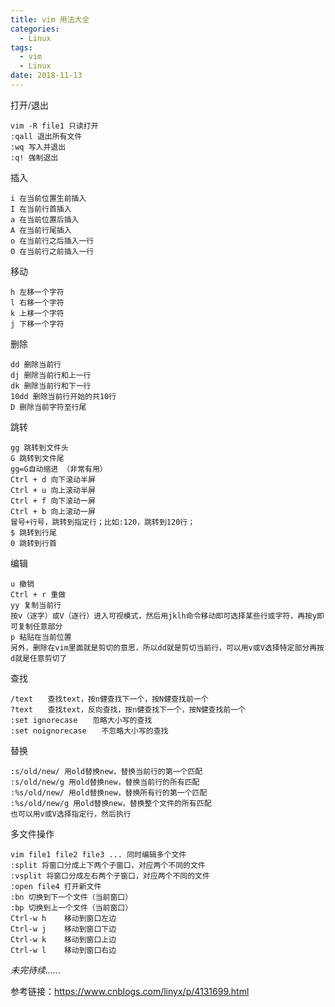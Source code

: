 ```yaml
---
title: vim 用法大全
categories: 
  - Linux
tags:
  - vim
  - Linux
date: 2018-11-13
---
```


打开/退出

```
vim -R file1 只读打开
:qall 退出所有文件
:wq 写入并退出
:q! 强制退出
```

插入

```
i 在当前位置生前插入
I 在当前行首插入
a 在当前位置后插入
A 在当前行尾插入
o 在当前行之后插入一行
O 在当前行之前插入一行
```

移动

```
h 左移一个字符
l 右移一个字符
k 上移一个字符
j 下移一个字符
```
删除

```
dd 删除当前行
dj 删除当前行和上一行
dk 删除当前行和下一行
10dd 删除当前行开始的共10行
D 删除当前字符至行尾
```

跳转

```
gg 跳转到文件头
G 跳转到文件尾
gg=G自动缩进 （非常有用）
Ctrl + d 向下滚动半屏
Ctrl + u 向上滚动半屏
Ctrl + f 向下滚动一屏
Ctrl + b 向上滚动一屏
冒号+行号，跳转到指定行；比如:120，跳转到120行；
$ 跳转到行尾
0 跳转到行首
```

编辑

```
u 撤销
Ctrl + r 重做
yy 复制当前行
按v（逐字）或V（逐行）进入可视模式，然后用jklh命令移动即可选择某些行或字符，再按y即可复制任意部分
p 粘贴在当前位置
另外，删除在vim里面就是剪切的意思，所以dd就是剪切当前行，可以用v或V选择特定部分再按d就是任意剪切了
```

查找

```
/text　　查找text，按n健查找下一个，按N健查找前一个
?text　　查找text，反向查找，按n健查找下一个，按N健查找前一个
:set ignorecase　　忽略大小写的查找
:set noignorecase　　不忽略大小写的查找
```

替换

```
:s/old/new/ 用old替换new，替换当前行的第一个匹配
:s/old/new/g 用old替换new，替换当前行的所有匹配
:%s/old/new/ 用old替换new，替换所有行的第一个匹配
:%s/old/new/g 用old替换new，替换整个文件的所有匹配
也可以用v或V选择指定行，然后执行
```

多文件操作

```
vim file1 file2 file3 ... 同时编辑多个文件
:split 将窗口分成上下两个子窗口，对应两个不同的文件
:vsplit 将窗口分成左右两个子窗口，对应两个不同的文件
:open file4 打开新文件
:bn 切换到下一个文件（当前窗口）
:bp 切换到上一个文件（当前窗口）
Ctrl-w h    移动到窗口左边
Ctrl-w j    移动到窗口下边
Ctrl-w k    移动到窗口上边
Ctrl-w l    移动到窗口右边
```
*未完待续......*

参考链接：https://www.cnblogs.com/linyx/p/4131699.html